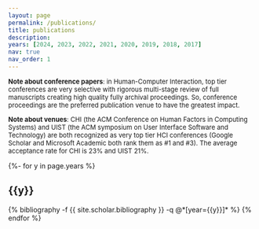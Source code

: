 ```yaml
---
layout: page
permalink: /publications/
title: publications
description:
years: [2024, 2023, 2022, 2021, 2020, 2019, 2018, 2017]
nav: true
nav_order: 1
---
```

<!-- _pages/publications.md -->
<div class="publications">
<font size="2">
<p><b>Note about conference papers</b>: in Human-Computer Interaction, top tier conferences are very selective with rigorous multi-stage review of full manuscripts creating high quality fully archival proceedings. So, conference proceedings are the preferred publication venue to have the greatest impact. </p>
<p><b>Note about venues</b>: CHI (the ACM Conference on Human Factors in Computing Systems) and UIST (the ACM symposium on User Interface Software and Technology) are both recognized as very top tier HCI conferences (Google Scholar and Microsoft Academic both rank them as #1 and #3). The average acceptance rate for CHI is 23% and UIST 21%. </p> </font>

{%- for y in page.years %}
  <h2 class="year">{{y}}</h2>
  {% bibliography -f {{ site.scholar.bibliography }} -q @*[year={{y}}]* %}
{% endfor %}

</div>
